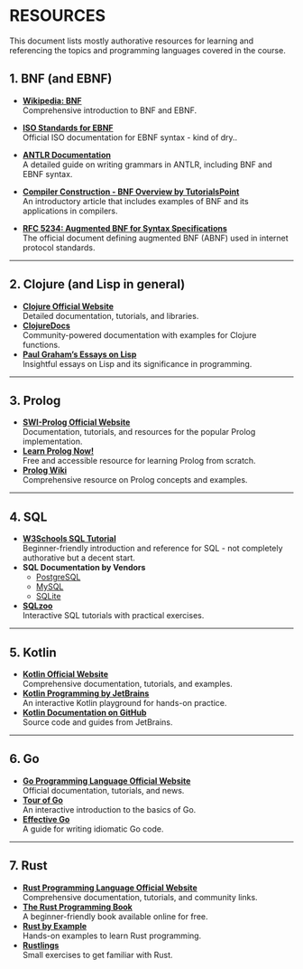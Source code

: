 # RESOURCES

This document lists mostly authorative resources for learning and referencing the topics and programming languages covered in the course.

## 1. BNF (and EBNF)
- **[Wikipedia: BNF](https://en.wikipedia.org/wiki/Backus–Naur_form)**  
  Comprehensive introduction to BNF and EBNF.
- **[ISO Standards for EBNF](https://www.iso.org/standard/26153.html)**  
  Official ISO documentation for EBNF syntax - kind of dry..
- **[ANTLR Documentation](https://github.com/antlr/antlr4/blob/master/doc/grammars.md)**  
  A detailed guide on writing grammars in ANTLR, including BNF and EBNF syntax.

- **[Compiler Construction - BNF Overview by TutorialsPoint](https://www.tutorialspoint.com/compiler_design/compiler_design_syntax_analysis.htm)**  
  An introductory article that includes examples of BNF and its applications in compilers.

- **[RFC 5234: Augmented BNF for Syntax Specifications](https://www.rfc-editor.org/rfc/rfc5234)**  
  The official document defining augmented BNF (ABNF) used in internet protocol standards.

---

## 2. Clojure (and Lisp in general)
- **[Clojure Official Website](https://clojure.org/)**  
  Detailed documentation, tutorials, and libraries.
- **[ClojureDocs](https://clojuredocs.org/)**  
  Community-powered documentation with examples for Clojure functions.
- **[Paul Graham’s Essays on Lisp](http://www.paulgraham.com/lisp.html)**  
  Insightful essays on Lisp and its significance in programming.

---

## 3. Prolog
- **[SWI-Prolog Official Website](https://www.swi-prolog.org/)**  
  Documentation, tutorials, and resources for the popular Prolog implementation.
- **[Learn Prolog Now!](https://www.learnprolognow.org/)**  
  Free and accessible resource for learning Prolog from scratch.
- **[Prolog Wiki](https://en.wikibooks.org/wiki/Prolog)**  
  Comprehensive resource on Prolog concepts and examples.

---

## 4. SQL
- **[W3Schools SQL Tutorial](https://www.w3schools.com/sql/)**  
  Beginner-friendly introduction and reference for SQL - not completely authorative but a decent start.
- **SQL Documentation by Vendors**  
  - [PostgreSQL](https://www.postgresql.org/docs/)  
  - [MySQL](https://dev.mysql.com/doc/)  
  - [SQLite](https://www.sqlite.org/docs.html)
- **[SQLzoo](https://sqlzoo.net/)**  
  Interactive SQL tutorials with practical exercises.

---

## 5. Kotlin
- **[Kotlin Official Website](https://kotlinlang.org/)**  
  Comprehensive documentation, tutorials, and examples.
- **[Kotlin Programming by JetBrains](https://play.kotlinlang.org/)**  
  An interactive Kotlin playground for hands-on practice.
- **[Kotlin Documentation on GitHub](https://github.com/JetBrains/kotlin)**  
  Source code and guides from JetBrains.

---

## 6. Go
- **[Go Programming Language Official Website](https://go.dev/)**  
  Official documentation, tutorials, and news.
- **[Tour of Go](https://tour.golang.org/)**  
  An interactive introduction to the basics of Go.
- **[Effective Go](https://go.dev/doc/effective_go)**  
  A guide for writing idiomatic Go code.

---

## 7. Rust
- **[Rust Programming Language Official Website](https://www.rust-lang.org/)**  
  Comprehensive documentation, tutorials, and community links.
- **[The Rust Programming Book](https://doc.rust-lang.org/book/)**  
  A beginner-friendly book available online for free.
- **[Rust by Example](https://doc.rust-lang.org/rust-by-example/)**  
  Hands-on examples to learn Rust programming.
- **[Rustlings](https://github.com/rust-lang/rustlings)**  
  Small exercises to get familiar with Rust.
